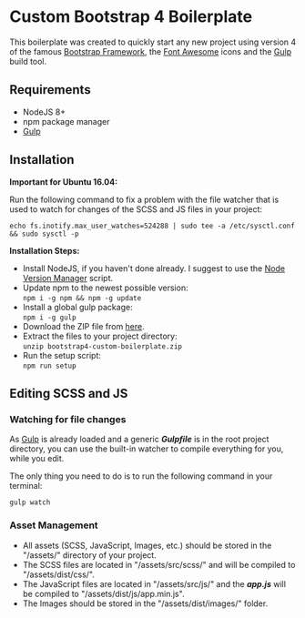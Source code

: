 # Custom Bootstrap 4 Boilerplate

This boilerplate was created to quickly start any new project using version 4 of the famous [Bootstrap Framework](http://getbootstrap.com/), the [Font Awesome](http://fontawesome.io/) icons and the [Gulp](https://gulpjs.com/) build tool.

## Requirements

* NodeJS 8+
* npm package manager  
* [Gulp](https://gulpjs.com/)

## Installation

**Important for Ubuntu 16.04:**

Run the following command to fix a problem with the file watcher that is used to watch for changes of the SCSS and JS files in your project:

```echo fs.inotify.max_user_watches=524288 | sudo tee -a /etc/sysctl.conf && sudo sysctl -p```

**Installation Steps:**

* Install NodeJS, if you haven't done already. I suggest to use the [Node Version Manager](https://github.com/creationix/nvm) script.
* Update npm to the newest possible version:<br>
 ```npm i -g npm && npm -g update```
* Install a global gulp package:<br>
 ```npm i -g gulp```
* Download the ZIP file from [here](https://github.com/noreading/bootstrap4-custom-boilerplate/archive/master.zip).
* Extract the files to your project directory:<br>
 ```unzip bootstrap4-custom-boilerplate.zip```
* Run the setup script:<br>
 ```npm run setup```

## Editing SCSS and JS

### Watching for file changes

As [Gulp](https://gulpjs.com/) is already loaded and a generic ___Gulpfile___ is in the root project directory, you can use the built-in watcher to compile everything for you, while you edit.

The only thing you need to do is to run the following command in your terminal:

```gulp watch```

### Asset Management

* All assets (SCSS, JavaScript, Images, etc.) should be stored in the "/assets/" directory of your project.
* The SCSS files are located in "/assets/src/scss/" and will be compiled to "/assets/dist/css/".
* The JavaScript files are located in "/assets/src/js/" and the ___app.js___ will be compiled to "/assets/dist/js/app.min.js".
* The Images should be stored in the "/assets/dist/images/" folder.

